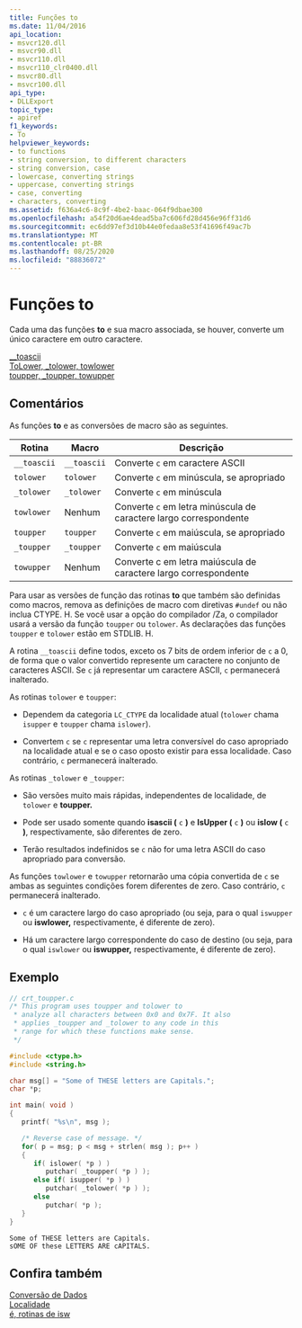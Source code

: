 ```yaml
---
title: Funções to
ms.date: 11/04/2016
api_location:
- msvcr120.dll
- msvcr90.dll
- msvcr110.dll
- msvcr110_clr0400.dll
- msvcr80.dll
- msvcr100.dll
api_type:
- DLLExport
topic_type:
- apiref
f1_keywords:
- To
helpviewer_keywords:
- to functions
- string conversion, to different characters
- string conversion, case
- lowercase, converting strings
- uppercase, converting strings
- case, converting
- characters, converting
ms.assetid: f636a4c6-8c9f-4be2-baac-064f9dbae300
ms.openlocfilehash: a54f20d6ae4dead5ba7c606fd28d456e96ff31d6
ms.sourcegitcommit: ec6dd97ef3d10b44e0fedaa8e53f41696f49ac7b
ms.translationtype: MT
ms.contentlocale: pt-BR
ms.lasthandoff: 08/25/2020
ms.locfileid: "88836072"
---
```

# <a name="to-functions"></a>Funções to

Cada uma das funções **to** e sua macro associada, se houver, converte um único caractere em outro caractere.

[__toascii](../c-runtime-library/reference/toascii-toascii.md)\
[ToLower, _tolower, towlower](../c-runtime-library/reference/tolower-tolower-towlower-tolower-l-towlower-l.md)\
[toupper, _toupper, towupper](../c-runtime-library/reference/toupper-toupper-towupper-toupper-l-towupper-l.md)

## <a name="remarks"></a>Comentários

As funções **to** e as conversões de macro são as seguintes.

|Rotina|Macro|Descrição|
|-------------|-----------|-----------------|
|`__toascii`|`__toascii`|Converte `c` em caractere ASCII|
|`tolower`|`tolower`|Converte `c` em minúscula, se apropriado|
|`_tolower`|`_tolower`|Converte `c` em minúscula|
|`towlower`|Nenhum|Converte `c` em letra minúscula de caractere largo correspondente|
|`toupper`|`toupper`|Converte `c` em maiúscula, se apropriado|
|`_toupper`|`_toupper`|Converte `c` em maiúscula|
|`towupper`|Nenhum|Converte c em letra maiúscula de caractere largo correspondente|

Para usar as versões de função das rotinas **to** que também são definidas como macros, remova as definições de macro com diretivas `#undef` ou não inclua CTYPE. H. Se você usar a opção do compilador /Za, o compilador usará a versão da função `toupper` ou `tolower`. As declarações das funções `toupper` e `tolower` estão em STDLIB. H.

A rotina `__toascii` define todos, exceto os 7 bits de ordem inferior de `c` a 0, de forma que o valor convertido represente um caractere no conjunto de caracteres ASCII. Se `c` já representar um caractere ASCII, `c` permanecerá inalterado.

As rotinas `tolower` e `toupper`:

- Dependem da categoria `LC_CTYPE` da localidade atual (`tolower` chama `isupper` e `toupper` chama `islower`).

- Convertem `c` se `c` representar uma letra conversível do caso apropriado na localidade atual e se o caso oposto existir para essa localidade. Caso contrário, `c` permanecerá inalterado.

As rotinas `_tolower` e `_toupper`:

- São versões muito mais rápidas, independentes de localidade, de `tolower` e **toupper.**

- Pode ser usado somente quando **isascii (** `c` **)** e **IsUpper (** `c` **)** ou **islow (** `c` **)**, respectivamente, são diferentes de zero.

- Terão resultados indefinidos se `c` não for uma letra ASCII do caso apropriado para conversão.

As funções `towlower` e `towupper` retornarão uma cópia convertida de `c` se ambas as seguintes condições forem diferentes de zero. Caso contrário, `c` permanecerá inalterado.

- `c` é um caractere largo do caso apropriado (ou seja, para o qual `iswupper` ou **iswlower,** respectivamente, é diferente de zero).

- Há um caractere largo correspondente do caso de destino (ou seja, para o qual `iswlower` ou **iswupper,** respectivamente, é diferente de zero).

## <a name="example"></a>Exemplo

```c
// crt_toupper.c
/* This program uses toupper and tolower to
 * analyze all characters between 0x0 and 0x7F. It also
 * applies _toupper and _tolower to any code in this
 * range for which these functions make sense.
 */

#include <ctype.h>
#include <string.h>

char msg[] = "Some of THESE letters are Capitals.";
char *p;

int main( void )
{
   printf( "%s\n", msg );

   /* Reverse case of message. */
   for( p = msg; p < msg + strlen( msg ); p++ )
   {
      if( islower( *p ) )
         putchar( _toupper( *p ) );
      else if( isupper( *p ) )
         putchar( _tolower( *p ) );
      else
         putchar( *p );
   }
}
```

```Output
Some of THESE letters are Capitals.
sOME OF these LETTERS ARE cAPITALS.
```

## <a name="see-also"></a>Confira também

[Conversão de Dados](../c-runtime-library/data-conversion.md)<br/>
[Localidade](../c-runtime-library/locale.md)<br/>
[é, rotinas de isw](../c-runtime-library/is-isw-routines.md)
